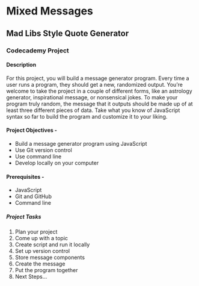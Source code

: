 # Mixed Messages

## Mad Libs Style Quote Generator

### Codecademy Project

#### Description

For this project, you will build a message generator program. Every time a user runs a program, they should get a new, randomized output. You’re welcome to take the project in a couple of different forms, like an astrology generator, inspirational message, or nonsensical jokes. To make your program truly random, the message that it outputs should be made up of at least three different pieces of data. Take what you know of JavaScript syntax so far to build the program and customize it to your liking.

#### Project Objectives -

- Build a message generator program using JavaScript
- Use Git version control
- Use command line
- Develop locally on your computer

#### Prerequisites -

- JavaScript
- Git and GitHub
- Command line

##### Project Tasks

1. Plan your project
2. Come up with a topic
3. Create script and run it locally
4. Set up version control
5. Store message components
6. Create the message
7. Put the program together
8. Next Steps...

